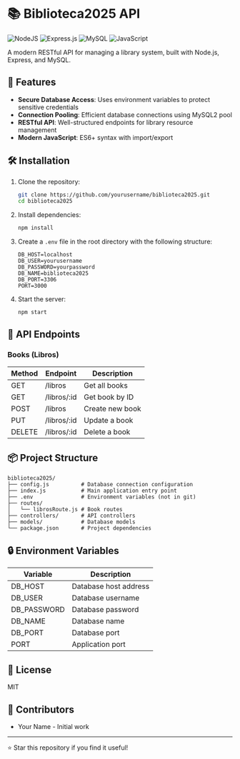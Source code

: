 # 📚 Biblioteca2025 API

![NodeJS](https://img.shields.io/badge/node.js-6DA55F?style=for-the-badge&logo=node.js&logoColor=white)
![Express.js](https://img.shields.io/badge/express.js-%23404d59.svg?style=for-the-badge&logo=express&logoColor=%2361DAFB)
![MySQL](https://img.shields.io/badge/mysql-%2300f.svg?style=for-the-badge&logo=mysql&logoColor=white)
![JavaScript](https://img.shields.io/badge/javascript-%23323330.svg?style=for-the-badge&logo=javascript&logoColor=%23F7DF1E)

A modern RESTful API for managing a library system, built with Node.js, Express, and MySQL.

## 🚀 Features

- **Secure Database Access**: Uses environment variables to protect sensitive credentials
- **Connection Pooling**: Efficient database connections using MySQL2 pool
- **RESTful API**: Well-structured endpoints for library resource management
- **Modern JavaScript**: ES6+ syntax with import/export

## 🛠️ Installation

1. Clone the repository:
   ```bash
   git clone https://github.com/yourusername/biblioteca2025.git
   cd biblioteca2025
   ```

2. Install dependencies:
   ```bash
   npm install
   ```

3. Create a `.env` file in the root directory with the following structure:
   ```
   DB_HOST=localhost
   DB_USER=yourusername
   DB_PASSWORD=yourpassword
   DB_NAME=biblioteca2025
   DB_PORT=3306
   PORT=3000
   ```

4. Start the server:
   ```bash
   npm start
   ```

## 🔌 API Endpoints

### Books (Libros)

| Method | Endpoint | Description |
|--------|----------|-------------|
| GET    | /libros  | Get all books |
| GET    | /libros/:id | Get book by ID |
| POST   | /libros  | Create new book |
| PUT    | /libros/:id | Update a book |
| DELETE | /libros/:id | Delete a book |

## 📦 Project Structure

```
biblioteca2025/
├── config.js          # Database connection configuration
├── index.js           # Main application entry point
├── .env               # Environment variables (not in git)
├── routes/
│   └── librosRoute.js # Book routes
├── controllers/       # API controllers
├── models/            # Database models
└── package.json       # Project dependencies
```

## 🔒 Environment Variables

| Variable | Description |
|----------|-------------|
| DB_HOST  | Database host address |
| DB_USER  | Database username |
| DB_PASSWORD | Database password |
| DB_NAME  | Database name |
| DB_PORT  | Database port |
| PORT     | Application port |

## 📝 License

MIT

## 👥 Contributors

- Your Name - Initial work

---

⭐️ Star this repository if you find it useful! 